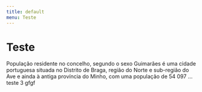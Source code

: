```yaml
---
title: default
menu: Teste
---
```

# Teste

População residente no concelho, segundo o sexo Guimarães é uma cidade portuguesa situada no Distrito de Braga, região do Norte e sub-região do Ave e ainda à antiga província do Minho, com uma população de 54 097 ...
  teste 3
gfgf
